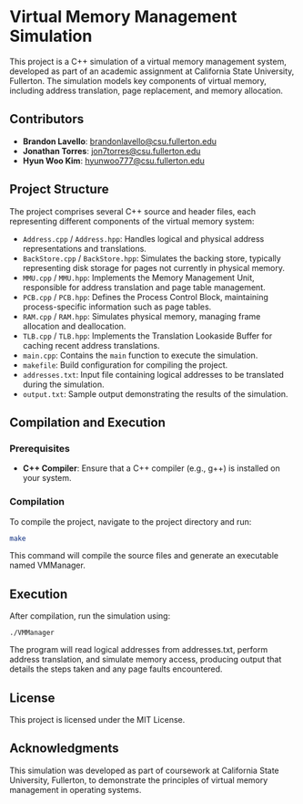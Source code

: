 # Virtual Memory Management Simulation

This project is a C++ simulation of a virtual memory management system, developed as part of an academic assignment at California State University, Fullerton. The simulation models key components of virtual memory, including address translation, page replacement, and memory allocation.

## Contributors

- **Brandon Lavello**: brandonlavello@csu.fullerton.edu
- **Jonathan Torres**: jon7torres@csu.fullerton.edu
- **Hyun Woo Kim**: hyunwoo777@csu.fullerton.edu

## Project Structure

The project comprises several C++ source and header files, each representing different components of the virtual memory system:

- `Address.cpp` / `Address.hpp`: Handles logical and physical address representations and translations.
- `BackStore.cpp` / `BackStore.hpp`: Simulates the backing store, typically representing disk storage for pages not currently in physical memory.
- `MMU.cpp` / `MMU.hpp`: Implements the Memory Management Unit, responsible for address translation and page table management.
- `PCB.cpp` / `PCB.hpp`: Defines the Process Control Block, maintaining process-specific information such as page tables.
- `RAM.cpp` / `RAM.hpp`: Simulates physical memory, managing frame allocation and deallocation.
- `TLB.cpp` / `TLB.hpp`: Implements the Translation Lookaside Buffer for caching recent address translations.
- `main.cpp`: Contains the `main` function to execute the simulation.
- `makefile`: Build configuration for compiling the project.
- `addresses.txt`: Input file containing logical addresses to be translated during the simulation.
- `output.txt`: Sample output demonstrating the results of the simulation.

## Compilation and Execution

### Prerequisites

- **C++ Compiler**: Ensure that a C++ compiler (e.g., g++) is installed on your system.

### Compilation

To compile the project, navigate to the project directory and run:

```bash
make
```

This command will compile the source files and generate an executable named VMManager.

## Execution

After compilation, run the simulation using:
```
./VMManager
```
The program will read logical addresses from addresses.txt, perform address translation, and simulate memory access, producing output that details the steps taken and any page faults encountered.

## License

This project is licensed under the MIT License.
 
## Acknowledgments

This simulation was developed as part of coursework at California State University, Fullerton, to demonstrate the principles of virtual memory management in operating systems.
